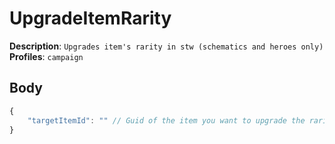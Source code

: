 # UpgradeItemRarity

**Description**: `Upgrades item's rarity in stw (schematics and heroes only)` \
**Profiles**: `campaign`

## Body
```js
{
    "targetItemId": "" // Guid of the item you want to upgrade the rarity of
}
```
